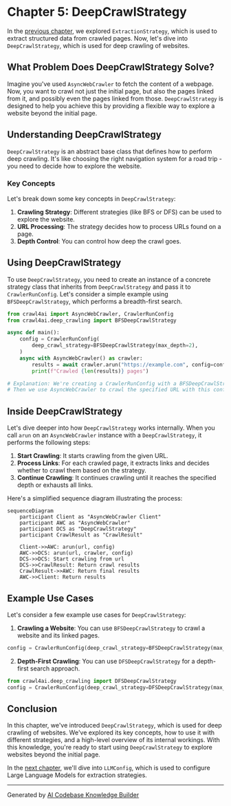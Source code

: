 # Chapter 5: DeepCrawlStrategy

In the [previous chapter](04_extractionstrategy.md), we explored `ExtractionStrategy`, which is used to extract structured data from crawled pages. Now, let's dive into `DeepCrawlStrategy`, which is used for deep crawling of websites.

## What Problem Does DeepCrawlStrategy Solve?

Imagine you've used `AsyncWebCrawler` to fetch the content of a webpage. Now, you want to crawl not just the initial page, but also the pages linked from it, and possibly even the pages linked from those. `DeepCrawlStrategy` is designed to help you achieve this by providing a flexible way to explore a website beyond the initial page.

## Understanding DeepCrawlStrategy

`DeepCrawlStrategy` is an abstract base class that defines how to perform deep crawling. It's like choosing the right navigation system for a road trip - you need to decide how to explore the website.

### Key Concepts

Let's break down some key concepts in `DeepCrawlStrategy`:

1. **Crawling Strategy**: Different strategies (like BFS or DFS) can be used to explore the website.
2. **URL Processing**: The strategy decides how to process URLs found on a page.
3. **Depth Control**: You can control how deep the crawl goes.

## Using DeepCrawlStrategy

To use `DeepCrawlStrategy`, you need to create an instance of a concrete strategy class that inherits from `DeepCrawlStrategy` and pass it to `CrawlerRunConfig`. Let's consider a simple example using `BFSDeepCrawlStrategy`, which performs a breadth-first search.

```python
from crawl4ai import AsyncWebCrawler, CrawlerRunConfig
from crawl4ai.deep_crawling import BFSDeepCrawlStrategy

async def main():
    config = CrawlerRunConfig(
        deep_crawl_strategy=BFSDeepCrawlStrategy(max_depth=2),
    )
    async with AsyncWebCrawler() as crawler:
        results = await crawler.arun("https://example.com", config=config)
        print(f"Crawled {len(results)} pages")

# Explanation: We're creating a CrawlerRunConfig with a BFSDeepCrawlStrategy that goes 2 levels deep.
# Then we use AsyncWebCrawler to crawl the specified URL with this config.
```

## Inside DeepCrawlStrategy

Let's dive deeper into how `DeepCrawlStrategy` works internally. When you call `arun` on an `AsyncWebCrawler` instance with a `DeepCrawlStrategy`, it performs the following steps:

1. **Start Crawling**: It starts crawling from the given URL.
2. **Process Links**: For each crawled page, it extracts links and decides whether to crawl them based on the strategy.
3. **Continue Crawling**: It continues crawling until it reaches the specified depth or exhausts all links.

Here's a simplified sequence diagram illustrating the process:

```mermaid
sequenceDiagram
    participant Client as "AsyncWebCrawler Client"
    participant AWC as "AsyncWebCrawler"
    participant DCS as "DeepCrawlStrategy"
    participant CrawlResult as "CrawlResult"

    Client->>AWC: arun(url, config)
    AWC->>DCS: arun(url, crawler, config)
    DCS->>DCS: Start crawling from url
    DCS->>CrawlResult: Return crawl results
    CrawlResult->>AWC: Return final results
    AWC->>Client: Return results
```

## Example Use Cases

Let's consider a few example use cases for `DeepCrawlStrategy`:

1. **Crawling a Website**: You can use `BFSDeepCrawlStrategy` to crawl a website and its linked pages.
```python
config = CrawlerRunConfig(deep_crawl_strategy=BFSDeepCrawlStrategy(max_depth=1))
```

2. **Depth-First Crawling**: You can use `DFSDeepCrawlStrategy` for a depth-first search approach.
```python
from crawl4ai.deep_crawling import DFSDeepCrawlStrategy
config = CrawlerRunConfig(deep_crawl_strategy=DFSDeepCrawlStrategy(max_depth=2))
```

## Conclusion

In this chapter, we've introduced `DeepCrawlStrategy`, which is used for deep crawling of websites. We've explored its key concepts, how to use it with different strategies, and a high-level overview of its internal workings. With this knowledge, you're ready to start using `DeepCrawlStrategy` to explore websites beyond the initial page.

In the [next chapter](06_llmconfig.md), we'll dive into `LLMConfig`, which is used to configure Large Language Models for extraction strategies.

---

Generated by [AI Codebase Knowledge Builder](https://github.com/The-Pocket/Tutorial-Codebase-Knowledge)